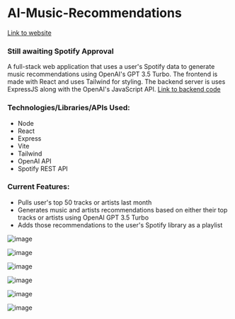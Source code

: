 # AI-Music-Recommendations

[Link to website](https://harryzhu.ca/music-recommendations/)

### Still awaiting Spotify Approval

A full-stack web application that uses a user's Spotify data to generate music recommendations using OpenAI's GPT 3.5 Turbo.
The frontend is made with React and uses Tailwind for styling. The backend server is uses ExpressJS along with the OpenAI's JavaScript API. [Link to backend code](https://github.com/13lack13lood/AI-Music-Recommendations-Backend)

### Technologies/Libraries/APIs Used:

-   Node
-   React
-   Express
-   Vite
-   Tailwind
-   OpenAI API
-   Spotify REST API

### Current Features:

-   Pulls user's top 50 tracks or artists last month
-   Generates music and artists recommendations based on either their top tracks or artists using OpenAI GPT 3.5 Turbo
-   Adds those recommendations to the user's Spotify library as a playlist

![image](https://github.com/13lack13lood/AI-Music-Recommendations/assets/44007891/cf9fd46e-fb60-4a56-b19f-197ffa50a017)

![image](https://github.com/13lack13lood/AI-Music-Recommendations/assets/44007891/7d613836-8f2d-4a19-909b-5d6ece006384)

![image](https://github.com/13lack13lood/AI-Music-Recommendations/assets/44007891/2974e169-9f5e-457c-a3eb-1f43ea449f21)

![image](https://github.com/13lack13lood/AI-Music-Recommendations/assets/44007891/e479eb2a-a022-4226-bc02-c3404e71fb2f)

![image](https://github.com/13lack13lood/AI-Music-Recommendations/assets/44007891/8108e83b-f498-4504-93ff-8a9f71cdcc81)

![image](https://github.com/13lack13lood/AI-Music-Recommendations/assets/44007891/e7fe9882-4e49-41dc-9b17-75b75c171fea)
